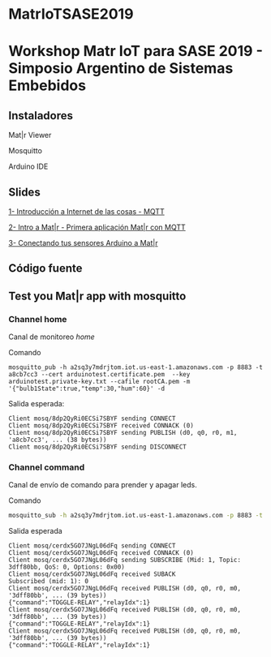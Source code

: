 # MatrIoTSASE2019

# Workshop Matr IoT para SASE 2019 - Simposio Argentino de Sistemas Embebidos 
## Instaladores

Mat|r Viewer

Mosquitto

Arduino IDE 


## Slides

[1- Introducción a Internet de las cosas - MQTT](https://docs.google.com/presentation/d/1XVnJ0plecw3oD37Usjq8RfObKmwj6wM1WdNtZ2kQkAY/edit?usp=sharing)

[2- Intro a Mat|r - Primera aplicación Mat|r con MQTT ](https://docs.google.com/presentation/d/1dJMVf1PW2CSBLgxwoCogAXe8xh_dOTfB2xqBnLhkxLo/edit?usp=sharing)

[3- Conectando tus sensores Arduino a Mat|r](https://docs.google.com/presentation/d/1Q4N4KBDeaxzQqAz7rKdHzow87QbtEnnqmYwSne3ce-8/edit?usp=sharing)

## Código fuente



## Test you Mat|r app with mosquitto

### Channel home

Canal de monitoreo *home*

Comando

```
mosquitto_pub -h a2sq3y7mdrjtom.iot.us-east-1.amazonaws.com -p 8883 -t a8cb7cc3 --cert arduinotest.certificate.pem  --key arduinotest.private-key.txt --cafile rootCA.pem -m '{"bulb1State":true,"temp":30,"hum":60}' -d

```

Salida esperada:

```
Client mosq/8dp2QyRi0ECSi7SBYF sending CONNECT
Client mosq/8dp2QyRi0ECSi7SBYF received CONNACK (0)
Client mosq/8dp2QyRi0ECSi7SBYF sending PUBLISH (d0, q0, r0, m1, 'a8cb7cc3', ... (38 bytes))
Client mosq/8dp2QyRi0ECSi7SBYF sending DISCONNECT
```
### Channel command

Canal de envío de comando para prender y apagar leds.

Comando

```bash
mosquitto_sub -h a2sq3y7mdrjtom.iot.us-east-1.amazonaws.com -p 8883 -t 3dff80bb --cert arduinotest.certificate.pem  --key arduinotest.private-key.txt --cafile rootCA.pem -d
```
Salida esperada 
```
Client mosq/cerdx5GO7JNgL06dFq sending CONNECT
Client mosq/cerdx5GO7JNgL06dFq received CONNACK (0)
Client mosq/cerdx5GO7JNgL06dFq sending SUBSCRIBE (Mid: 1, Topic: 3dff80bb, QoS: 0, Options: 0x00)
Client mosq/cerdx5GO7JNgL06dFq received SUBACK
Subscribed (mid: 1): 0
Client mosq/cerdx5GO7JNgL06dFq received PUBLISH (d0, q0, r0, m0, '3dff80bb', ... (39 bytes))
{"command":"TOGGLE-RELAY","relayIdx":1}
Client mosq/cerdx5GO7JNgL06dFq received PUBLISH (d0, q0, r0, m0, '3dff80bb', ... (39 bytes))
{"command":"TOGGLE-RELAY","relayIdx":1}
Client mosq/cerdx5GO7JNgL06dFq received PUBLISH (d0, q0, r0, m0, '3dff80bb', ... (39 bytes))
{"command":"TOGGLE-RELAY","relayIdx":1}
```

